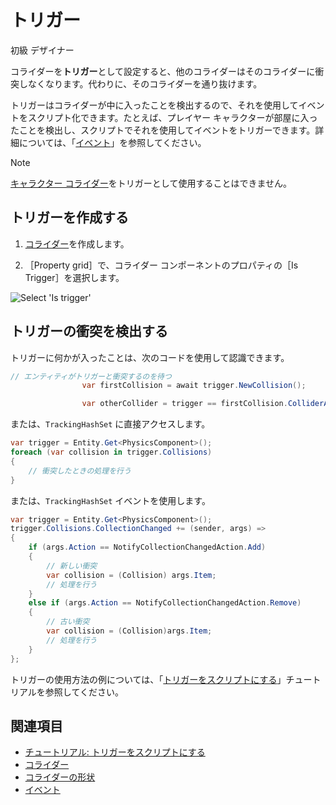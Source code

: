# トリガー

<span class="badge text-bg-primary">初級</span>
<span class="badge text-bg-success">デザイナー</span>

コライダーを**トリガー**として設定すると、他のコライダーはそのコライダーに衝突しなくなります。代わりに、そのコライダーを通り抜けます。

トリガーはコライダーが中に入ったことを検出するので、それを使用してイベントをスクリプト化できます。たとえば、プレイヤー キャラクターが部屋に入ったことを検出し、スクリプトでそれを使用してイベントをトリガーできます。詳細については、「[イベント](../scripts/events.md)」を参照してください。

>[!NOTE]
>[キャラクター コライダー](characters.md)をトリガーとして使用することはできません。

## トリガーを作成する

1. [コライダー](colliders.md)を作成します。

2. ［Property grid］で、コライダー コンポーネントのプロパティの［Is Trigger］を選択します。

![Select 'Is trigger'](media/triggers-select-is-trigger-checkbox.png)

## トリガーの衝突を検出する

トリガーに何かが入ったことは、次のコードを使用して認識できます。

```cs
// エンティティがトリガーと衝突するのを待つ
                var firstCollision = await trigger.NewCollision();

                var otherCollider = trigger == firstCollision.ColliderA ? firstCollision.ColliderB : firstCollision.ColliderA;
```

または、`TrackingHashSet` に直接アクセスします。

```cs
var trigger = Entity.Get<PhysicsComponent>();
foreach (var collision in trigger.Collisions)
{
    // 衝突したときの処理を行う
}
```

または、`TrackingHashSet` イベントを使用します。

```cs
var trigger = Entity.Get<PhysicsComponent>();
trigger.Collisions.CollectionChanged += (sender, args) =>
{
    if (args.Action == NotifyCollectionChangedAction.Add)
    {
        // 新しい衝突
        var collision = (Collision) args.Item;
        // 処理を行う
    }
    else if (args.Action == NotifyCollectionChangedAction.Remove)
    {
        // 古い衝突
        var collision = (Collision)args.Item;
        // 処理を行う
    }
};
```

トリガーの使用方法の例については、「[トリガーをスクリプトにする](script-a-trigger.md)」チュートリアルを参照してください。

## 関連項目

* [チュートリアル: トリガーをスクリプトにする](script-a-trigger.md)
* [コライダー](colliders.md)
* [コライダーの形状](collider-shapes.md)
* [イベント](../scripts/events.md)
